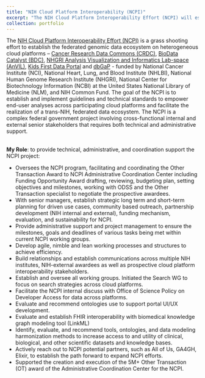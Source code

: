 ```yaml
---
title: "NIH Cloud Platform Interoperability (NCPI)"
excerpt: "The NIH Cloud Platform Interoperability Effort (NCPI) will establish and implement guidelines and technical standards to empower end-user analyses across participating cloud platforms and facilitate the realization of a trans-NIH, federated data ecosystem.<br/>[NCPI website](https://anvilproject.org/ncpi)"
collection: portfolio
---
```


The [NIH Cloud Platform Interoperability Effort (NCPI)](https://anvilproject.org/ncpi) is a grass shooting effort to establish the federated genomic data ecosystem on heterogeneous cloud platforms – [Cancer Research Data Commons (CRDC)](https://datacommons.cancer.gov/), [BioData Catalyst (BDC)](https://biodatacatalyst.nhlbi.nih.gov/), [NHGRI Analysis Visualization and Informatics Lab-space (AnVIL)](https://anvilproject.org/), [Kids First Data Portal](https://portal.kidsfirstdrc.org/login) and [dbGaP](https://www.ncbi.nlm.nih.gov/gap/) - funded by National Cancer Institute (NCI), National Heart, Lung, and Blood Institute (NHLBI), National Human Genome Research Institute (NHGRI), National Center for Biotechnology Information (NCBI) at the United States National Library of Medicine (NLM), and NIH Common Fund. The goal of the NCPI is to establish and implement guidelines and technical standards to empower end-user analyses across participating cloud platforms and facilitate the realization of a trans-NIH, federated data ecosystem. The NCPI is a complex federal government project involving cross-functional internal and external senior stakeholders that requires both technical and administrative support. </br></br>

**My Role**: to provide technical, administrative, and coordination support the NCPI project:  

* Oversees the NCPI program, facilitating and coordinating the Other Transaction Award to NCPI Administrative Coordination Center including Funding Opportunity Award drafting, reviewing, budgeting plan, setting objectives and milestones, working with ODSS and the Other Transaction specialist to negotiate the prospective awardees.
* With senior managers, establish strategic long term and short-term planning for driven use cases, community based outreach, partnership development (NIH internal and external), funding mechanism, evaluation, and sustainability for NCPI.
* Provide administrative support and project management to ensure the milestones, goals and deadlines of various tasks being met within current NCPI working groups.
* Develop agile, nimble and lean working processes and structures to achieve efficiency.
* Build relationships and establish communications across multiple NIH institutes, NIH-external awardees as well as prospective cloud platform interoperability stakeholders. 
* Establish and oversee all working groups. Initiated the Search WG to focus on search strategies across cloud platforms.
* Facilitate the NCPI internal discuss with Office of Science Policy on Developer Access for data across platforms.
* Evaluate and recommend ontologies use to support portal UI/UX development. 
*	Evaluate and establish FHIR interoperability with biomedical knowledge graph modeling tool (LinkML)
*	Identify, evaluate, and recommend tools, ontologies, and data modeling harmonization methods to increase access to and utility of clinical, biological, and other scientific datasets and knowledge bases.
*	Actively reach out to NCPI potential partners, such as All of Us, GA4GH, Elixir, to establish the path forward to expand NCPI efforts.
* Supported the creation and execution of the 5M+ Other Transaction (OT) award of the Administrative Coordination Center for the NCPI.
